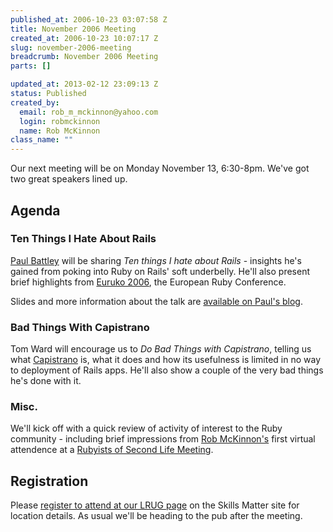 ```yaml
--- 
published_at: 2006-10-23 03:07:58 Z
title: November 2006 Meeting
created_at: 2006-10-23 10:07:17 Z
slug: november-2006-meeting
breadcrumb: November 2006 Meeting
parts: []

updated_at: 2013-02-12 23:09:13 Z
status: Published
created_by: 
  email: rob_m_mckinnon@yahoo.com
  login: robmckinnon
  name: Rob McKinnon
class_name: ""
---
```


Our next meeting will be on Monday November 13, 6:30-8pm. We've got two great speakers lined up.

Agenda
------

### Ten Things I Hate About Rails

[Paul Battley](http://po-ru.com/) will be sharing _Ten things I hate about Rails_ - insights he's gained from poking into Ruby on Rails' soft underbelly. He'll also present brief highlights from [Euruko 2006](http://euruko.com/), the European Ruby Conference.

Slides and more information about the talk are [available on Paul's blog](http://po-ru.com/diary/ten-things-i-hate-about-rails/).

### Bad Things With Capistrano

Tom Ward will encourage us to _Do Bad Things with Capistrano_, telling us what [Capistrano](http://manuals.rubyonrails.com/read/book/17) is, what it does and how its usefulness is limited in no way to deployment of Rails apps.  He'll also show a couple of the very bad things he's done with it.

### Misc.

We'll kick off with a quick review of activity of interest to the Ruby community - including brief impressions from [Rob McKinnon's](http://blog.theyworkforyou.co.nz/) first virtual attendence at a [Rubyists of Second Life Meeting](http://secondlife.com/events/event.php?id=311956&date=1161219600).

Registration
------------

Please [register to attend at our LRUG page](http://skillsmatter.com/london-ruby-ug) on the Skills Matter site for location details. As usual we'll be heading to the pub after the meeting.
